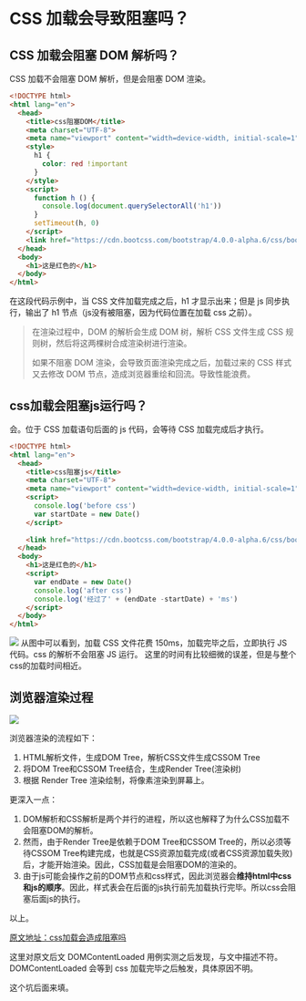 
# CSS 加载会导致阻塞吗？

## CSS 加载会阻塞 DOM 解析吗？

CSS 加载不会阻塞 DOM 解析，但是会阻塞 DOM 渲染。

```html
<!DOCTYPE html>
<html lang="en">
  <head>
    <title>css阻塞DOM</title>
    <meta charset="UTF-8">
    <meta name="viewport" content="width=device-width, initial-scale=1">
    <style>
      h1 {
        color: red !important
      }
    </style>
    <script>
      function h () {
        console.log(document.querySelectorAll('h1'))
      }
      setTimeout(h, 0)
    </script>
    <link href="https://cdn.bootcss.com/bootstrap/4.0.0-alpha.6/css/bootstrap.css" rel="stylesheet">
  </head>
  <body>
    <h1>这是红色的</h1>
  </body>
</html>
```

在这段代码示例中，当 CSS 文件加载完成之后，h1 才显示出来；但是 js 同步执行，输出了 h1 节点（js没有被阻塞，因为代码位置在加载 css 之前）。


> 在渲染过程中，DOM 的解析会生成 DOM 树，解析 CSS 文件生成 CSS 规则树，然后将这两棵树合成渲染树进行渲染。
>
> 如果不阻塞 DOM 渲染，会导致页面渲染完成之后，加载过来的 CSS 样式又去修改 DOM 节点，造成浏览器重绘和回流。导致性能浪费。



## css加载会阻塞js运行吗？

会。位于 CSS 加载语句后面的 js 代码，会等待 CSS 加载完成后才执行。

```html
<!DOCTYPE html>
<html lang="en">
  <head>
    <title>css阻塞js</title>
    <meta charset="UTF-8">
    <meta name="viewport" content="width=device-width, initial-scale=1">
    <script>
      console.log('before css')
      var startDate = new Date()
    </script>
      
    <link href="https://cdn.bootcss.com/bootstrap/4.0.0-alpha.6/css/bootstrap.css" rel="stylesheet">
  </head>
  <body>
    <h1>这是红色的</h1>
    <script>
      var endDate = new Date()
      console.log('after css')
      console.log('经过了' + (endDate -startDate) + 'ms')
    </script>
  </body>
</html>
```

![](https://lantiany-1254329693.cos.ap-chongqing.myqcloud.com/blog/20220506105224.png)
从图中可以看到，加载 CSS 文件花费 150ms，加载完毕之后，立即执行 JS 代码。css 的解析不会阻塞 JS 运行。
这里的时间有比较细微的误差，但是与整个css的加载时间相近。


## 浏览器渲染过程

![](https://lantiany-1254329693.cos.ap-chongqing.myqcloud.com/blog/20220506105138.png)


浏览器渲染的流程如下：

1. HTML解析文件，生成DOM Tree，解析CSS文件生成CSSOM Tree
2. 将DOM Tree和CSSOM Tree结合，生成Render Tree(渲染树)
3. 根据 Render Tree 渲染绘制，将像素渲染到屏幕上。

更深入一点：

1. DOM解析和CSS解析是两个并行的进程，所以这也解释了为什么CSS加载不会阻塞DOM的解析。
2. 然而，由于Render Tree是依赖于DOM Tree和CSSOM Tree的，所以必须等待CSSOM Tree构建完成，也就是CSS资源加载完成(或者CSS资源加载失败)后，才能开始渲染。因此，CSS加载是会阻塞DOM的渲染的。
3. 由于js可能会操作之前的DOM节点和css样式，因此浏览器会**维持html中css和js的顺序**。因此，样式表会在后面的js执行前先加载执行完毕。所以css会阻塞后面js的执行。


以上。


[原文地址：css加载会造成阻塞吗](https://segmentfault.com/a/1190000018130499)

这里对原文后文 DOMContentLoaded 用例实测之后发现，与文中描述不符。
DOMContentLoaded 会等到 css 加载完毕之后触发，具体原因不明。


这个坑后面来填。
